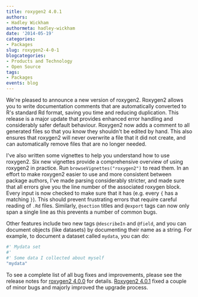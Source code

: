 ```yaml
---
title: roxygen2 4.0.1
authors: 
- Hadley Wickham
authormeta: hadley-wickham
date: '2014-05-19'
categories:
- Packages
slug: roxygen2-4-0-1
blogcategories:
- Products and Technology
- Open Source
tags:
- Packages
events: blog
---
```



We're pleased to announce a new version of roxygen2. Roxygen2 allows you to write documentation comments that are automatically converted to R's standard Rd format, saving you time and reducing duplication. This release is a major update that provides enhanced error handling and considerably safer default behaviour. Roxygen2 now adds a comment to all generated files so that you know they shouldn't be edited by hand. This also ensures that roxygen2 will never overwrite a file that it did not create, and can automatically remove files that are no longer needed.

I've also written some vignettes to help you understand how to use roxygen2. Six new vignettes provide a comprehensive overview of using roxygen2 in practice. Run `browseVignettes("roxygen2")` to read them. In an effort to make roxygen2 easier to use and more consistent between package authors, I've made parsing considerably stricter, and made sure that all errors give you the line number of the associated roxygen block. Every input is now checked to make sure that it has (e.g. every `{` has a matching `}`). This should prevent frustrating errors that require careful reading of `.Rd` files. Similarly, `@section` titles and `@export` tags can now only span a single line as this prevents a number of common bugs.

Other features include two new tags `@describeIn` and `@field`, and you can document objects (like datasets) by documenting their name as a string. For example, to document a dataset called `mydata`, you can do:

```r
#' Mydata set
#'
#' Some data I collected about myself
"mydata"
```

To see a complete list of all bug fixes and improvements, please see the release notes for [roxygen2 4.0.0](https://github.com/klutometis/roxygen/releases/tag/v4.0.0) for details. [Roxygen2 4.0.1](https://github.com/klutometis/roxygen/releases/tag/v4.0.1) fixed a couple of minor bugs and majorly improved the upgrade process.

